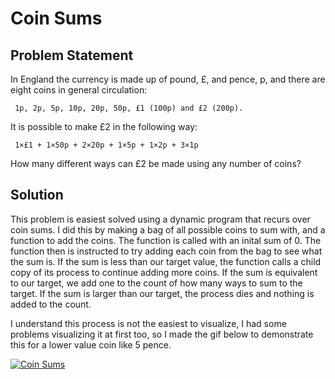 # Coin Sums

## Problem Statement

In England the currency is made up of pound, £, and pence, p, and there are eight coins in general circulation:

     1p, 2p, 5p, 10p, 20p, 50p, £1 (100p) and £2 (200p).

It is possible to make £2 in the following way:

     1×£1 + 1×50p + 2×20p + 1×5p + 1×2p + 3×1p

How many different ways can £2 be made using any number of coins?

## Solution
This problem is easiest solved using a dynamic program that recurs over coin sums. I did this by making a bag of all possible coins to sum with, and a function to add the coins. The function is called with an inital sum of 0. The function then is instructed to try adding each coin from the bag to see what the sum is. If the sum is less than our target value, the function calls a child copy of its process to continue adding more coins. If the sum is equivalent to our target, we add one to the count of how many ways to sum to the target. If the sum is larger than our target, the process dies and nothing is added to the count.

I understand this process is not the easiest to visualize, I had some problems visualizing it at first too, so I made the gif below to demonstrate this for a lower value coin like 5 pence.

<a href="https://github.com/AncientAbysswalker/Projekt-Euler/blob/master/Euler%20Projekt%20015%20-%20Coin%20Sums/CoinGIF.gif"><img src="https://github.com/AncientAbysswalker/Projekt-Euler/blob/master/Euler%20Projekt%20015%20-%20Coin%20Sums/CoinGIF.gif" title="Coin Sums" /></a>
